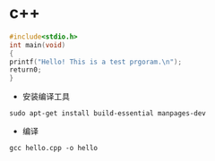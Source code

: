 # c++

```cpp
#include<stdio.h>
int main(void)
{
printf("Hello! This is a test prgoram.\n");
return0;
}
```




- 安装编译工具
```
sudo apt-get install build-essential manpages-dev
```

- 编译
```
gcc hello.cpp -o hello
```



